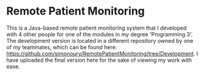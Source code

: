# Remote Patient Monitoring

This is a Java-based remote patient monitoring system that I developed with 4 other people for one of the modules in my degree 'Programming 3'. The development version is located in a different repository owned by one of my teammates, which can be found here: https://github.com/simonoury/RemotePatientMonitoring/tree/Development. I have uploaded the final version here for the sake of viewing my work with ease. 
